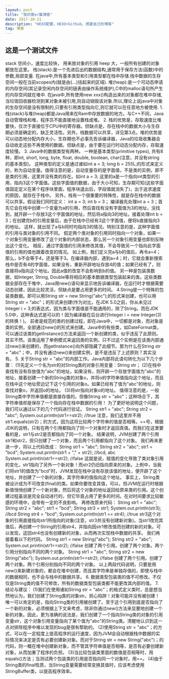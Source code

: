 ```yaml
---
layout: post
title: "我的第er篇博客"
date: 2017-10-21 
description: "HEXO配置，HEXO+Github，搭建自己的博客"
tag: 博客 
---   
```


## 这是一个测试文件

stack 空间小，速度比较快， 用来放对象的引用 
heep 大，一般所有创建的对象都放在这里。 
栈(stack):是一个先进后出的数据结构,通常用于保存方法(函数)中的参数,局部变量. 
在java中,所有基本类型和引用类型都在栈中存储.栈中数据的生存空间一般在当前scopes内(就是由{...}括起来的区域). 
堆(heap):是一个可动态申请的内存空间(其记录空闲内存空间的链表由操作系统维护),C中的malloc语句所产生的内存空间就在堆中. 
在java中,所有使用new xxx()构造出来的对象都在堆中存储,当垃圾回收器检测到某对象未被引用,则自动销毁该对象.所以,理论上说java中对象的生存空间是没有限制的,只要有引用类型指向它,则它就可以在任意地方被使用. 
        1. 栈(stack)与堆(heap)都是Java用来在Ram中存放数据的地方。与C++不同，Java自动管理栈和堆，程序员不能直接地设置栈或堆。 
        2. 栈的优势是，存取速度比堆要快，仅次于直接位于CPU中的寄存器。但缺点是，存在栈中的数据大小与生存期必须是确定的，缺乏灵活性。另外，栈数据可以共享，详见第3点。堆的优势是可以动态地分配内存大小，生存期也不必事先告诉编译器，Java的垃圾收集器会自动收走这些不再使用的数据。但缺点是，由于要在运行时动态分配内存，存取速度较慢。 
        3. Java中的数据类型有两种。 
        一种是基本类型(primitive types), 共有8种，即int, short, long, byte, float, double, boolean, char(注意，并没有string的基本类型)。 这种类型的定义是通过诸如int a = 3; long b = 255L;的形式来定义的，称为自动变量。值得注意的是，自动变量存的是字面值，不是类的实例，即不是类的引用，这里并没有类的存在。如int a = 3; 这里的a是一个指向int类型的引用，指向3这个字面值。这些字面值的数据，由于大小可知，生存期可知(这些字面值固定定义在某个程序块里面，程序块退出后，字段值就消失了)，出于追求速度的原因，就存在于栈中。 
另外，栈有一个很重要的特殊性，就是存在栈中的数据可以共享。假设我们同时定义： 
            int a = 3; 
            int b = 3； 
编译器先处理int a = 3；首先它会在栈中创建一个变量为a的引用，然后查找有没有字面值为3的地址，没找到，就开辟一个存放3这个字面值的地址，然后将a指向3的地址。接着处理int b = 3；在创建完b的引用变量后，由于在栈中已经有3这个字面值，便将b直接指向3的地址。 
这样，就出现了a与b同时均指向3的情况。特别注意的是，这种字面值的引用与类对象的引用不同。 
假定两个类对象的引用同时指向一个对象，如果一个对象引用变量修改了这个对象的内部状态，那么另一个对象引用变量也即刻反映出这个变化。 
相反，通过字面值的引用来修改其值，不会导致另一个指向此字面值的引用的值也跟着改变的情况。 如上例，我们定义完a与b的值后，再令a=4；那么，b不会等于4，还是等于3。在编译器内部，遇到a=4；时，它就会重新搜索栈中是否有4的字面值，如果没有，重新开辟地址存放4的值；如果已经有了，则直接将a指向这个地址。因此a值的改变不会影响到b的值。 
        另一种是包装类数据，如Integer, String, Double等将相应的基本数据类型包装起来的类。这些类数据全部存在于堆中，Java用new()语句来显示地告诉编译器，在运行时才根据需要动态创建，因此比较灵活，但缺点是要占用更多的时间。 
        4.String是一个特殊的包装类数据。即可以用String str = new String("abc");的形式来创建，也可以用String str = "abc"；的形式来创建(作为对比，在JDK 5.0之前，你从未见过Integer i = 3;的表达式，因为类与字面值是不能通用的，除了String。而在JDK 5.0中，这种表达式是可以的！因为编译器在后台进行Integer i = new Integer(3)的转换！)。 
前者是规范的类的创建过程，即在Java中，一切都是对象，而对象是类的实例，全部通过new()的形式来创建。Java中的有些类，如DateFormat类，可以通过该类的getInstance()方法来返回一个新创建的类，似乎违反了此原则。其实不然。该类运用了单例模式来返回类的实例，只不过这个实例是在该类内部通过new()来创建的，而getInstance()向外部隐藏了此细节。那为什么在String str = "abc"；中，并没有通过new()来创建实例，是不是违反了上述原则？其实没有。 
5. 关于String str = "abc"的内部工作。Java内部将此语句转化为以下几个步骤： 
(1)先定义一个名为str的对String类的对象引用变量：String str； 
(2)在栈中查找有没有存放值为"abc"的地址，如果没有，则开辟一个存放字面值为"abc"的地址，接着创建一个新的String类的对象o，并将o的字符串值指向这个地址，而且在栈中这个地址旁边记下这个引用的对象o。如果已经有了值为"abc"的地址，则查找对象o，并返回o的地址。 
(3)将str指向对象o的地址。 
值得注意的是，一般String类中字符串值都是直接存值的。但像String str = "abc"；这种场合下，其字符串值却是保存了一个指向存在栈中数据的引用！ 
为了更好地说明这个问题，我们可以通过以下的几个代码进行验证。 
            String str1 = "abc"; 
            String str2 = "abc"; 
            System.out.println(str1==str2); //true 
注意，我们这里并不用str1.equals(str2)；的方式，因为这将比较两个字符串的值是否相等。==号，根据JDK的说明，只有在两个引用都指向了同一个对象时才返回真值。而我们在这里要看的是，str1与str2是否都指向了同一个对象。 
结果说明，JVM创建了两个引用str1和str2，但只创建了一个对象，而且两个引用都指向了这个对象。 
我们再来更进一步，将以上代码改成： 
            String str1 = "abc"; 
            String str2 = "abc"; 
            str1 = "bcd"; 
            System.out.println(str1 + "," + str2); //bcd, abc 
            System.out.println(str1==str2); //false 
这就是说，赋值的变化导致了类对象引用的变化，str1指向了另外一个新对象！而str2仍旧指向原来的对象。上例中，当我们将str1的值改为"bcd"时，JVM发现在栈中没有存放该值的地址，便开辟了这个地址，并创建了一个新的对象，其字符串的值指向这个地址。 
事实上，String类被设计成为不可改变(final)的类。如果你要改变其值，可以，但JVM在运行时根据新值悄悄创建了一个新对象，然后将这个对象的地址返回给原来类的引用。这个创建过程虽说是完全自动进行的，但它毕竟占用了更多的时间。在对时间要求比较敏感的环境中，会带有一定的不良影响。 
再修改原来代码： 
            String str1 = "abc"; 
            String str2 = "abc"; 
            str1 = "bcd"; 
            String str3 = str1; 
            System.out.println(str3); //bcd 
            String str4 = "bcd"; 
            System.out.println(str1 == str4); //true 
str3这个对象的引用直接指向str1所指向的对象(注意，str3并没有创建新对象)。当str1改完其值后，再创建一个String的引用str4，并指向因str1修改值而创建的新的对象。可以发现，这回str4也没有创建新的对象，从而再次实现栈中数据的共享。 
我们再接着看以下的代码。 
            String str1 = new String("abc"); 
            String str2 = "abc"; 
            System.out.println(str1==str2); //false 
创建了两个引用。创建了两个对象。两个引用分别指向不同的两个对象。 
            String str1 = "abc"; 
            String str2 = new String("abc"); 
            System.out.println(str1==str2); //false 
创建了两个引用。创建了两个对象。两个引用分别指向不同的两个对象。 
以上两段代码说明，只要是用new()来新建对象的，都会在堆中创建，而且其字符串是单独存值的，即使与栈中的数据相同，也不会与栈中的数据共享。 
6. 数据类型包装类的值不可修改。不仅仅是String类的值不可修改，所有的数据类型包装类都不能更改其内部的值。 
7. 结论与建议： 
(1)我们在使用诸如String str = "abc"；的格式定义类时，总是想当然地认为，我们创建了String类的对象str。担心陷阱！对象可能并没有被创建！唯一可以肯定的是，指向String类的引用被创建了。至于这个引用到底是否指向了一个新的对象，必须根据上下文来考虑，除非你通过new()方法来显要地创建一个新的对象。因此，更为准确的说法是，我们创建了一个指向String类的对象的引用变量str，这个对象引用变量指向了某个值为"abc"的String类。清醒地认识到这一点对排除程序中难以发现的bug是很有帮助的。 
(2)使用String str = "abc"；的方式，可以在一定程度上提高程序的运行速度，因为JVM会自动根据栈中数据的实际情况来决定是否有必要创建新对象。而对于String str = new String("abc")；的代码，则一概在堆中创建新对象，而不管其字符串值是否相等，是否有必要创建新对象，从而加重了程序的负担。 
(3)当比较包装类里面的数值是否相等时，用equals()方法；当测试两个包装类的引用是否指向同一个对象时，用==。 
(4)由于String类的final性质，当String变量需要经常变换其值时，应该考虑使用StringBuffer类，以提高程序效率。